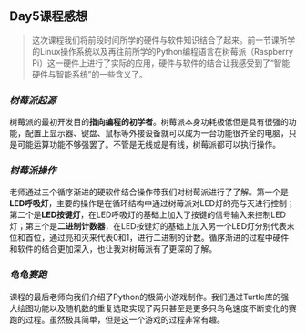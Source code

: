 ## Day5课程感想

> 这次课程我们将前段时间所学的硬件与软件知识结合了起来。前一节课所学的Linux操作系统以及再往前所学的Python编程语言在树莓派（Raspberry Pi）这一硬件上进行了实际的应用，硬件与软件的结合让我感受到了“智能硬件与智能系统”的一些含义了。

### *树莓派起源*

树莓派的最初开发目的**指向编程的初学者**。树莓派本身功耗极低但是具有很强的功能，配置上显示器、键盘、鼠标等外接设备就可以成为一台功能很齐全的电脑，只是可能运算功能不够强罢了。不管是无线或是有线，树莓派都可以执行操作。

### *树莓派操作*

老师通过三个循序渐进的硬软件结合操作带我们对树莓派进行了了解。第一个是**LED呼吸灯**，主要的操作是在循环结构中通过树莓派对LED灯的亮与灭进行控制；第二个是**LED按键灯**，在LED呼吸灯的基础上加入了按键的信号输入来控制LED灯；第三个是**二进制计数器**，在LED按键灯的基础上加入另一个LED灯分别代表末位和首位，通过亮和灭来代表0和1，进行二进制的计数。循序渐进的过程中硬件和软件的结合更加深入，也让我对树莓派有了更深的了解。

### *龟龟赛跑*

课程的最后老师向我们介绍了Python的极简小游戏制作。我们通过Turtle库的强大绘图功能以及随机数的重复选取实现了两只甚至是更多只乌龟速度不断变化的赛跑的过程。虽然极其简单，但是这一个游戏的过程非常有趣。

